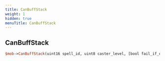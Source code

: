 ```yaml
---
title: CanBuffStack
weight: 1
hidden: true
menuTitle: CanBuffStack
---
```

## CanBuffStack
```perl
$mob->CanBuffStack(uint16 spell_id, uint8 caster_level, [bool fail_if_overwritten = false])
```